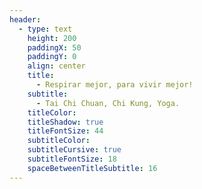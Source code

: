 ```yaml
---
header:
  - type: text
    height: 200
    paddingX: 50
    paddingY: 0
    align: center
    title:
      - Respirar mejor, para vivir mejor!
    subtitle:
      - Tai Chi Chuan, Chi Kung, Yoga.
    titleColor:
    titleShadow: true
    titleFontSize: 44
    subtitleColor:
    subtitleCursive: true
    subtitleFontSize: 18
    spaceBetweenTitleSubtitle: 16
---
```

